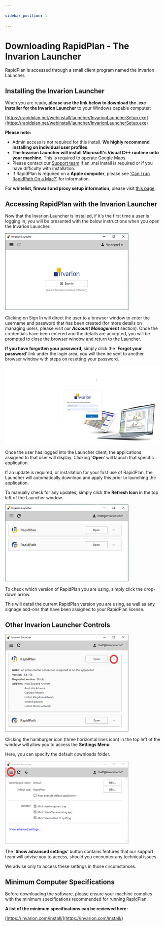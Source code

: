 ```yaml
---

sidebar_position: 1

---
```

# Downloading RapidPlan - The Invarion Launcher

RapidPlan is accessed through a small client program named the Invarion Launcher.

## Installing the Invarion Launcher

When you are ready, **please use the link below to download the .exe installer for the Invarion Launcher** to your Windows capable computer:

[https://rapidplan.net/webinstall/launcher/InvarionLauncherSetup.exe](https://rapidplan.net/webinstall/launcher/InvarionLauncherSetup.exe)

**Please note:**

- Admin access is not required for this install. **We highly recommend installing on individual user profiles**.
- **The Invarion Launcher will install Microsoft's Visual C++ runtime onto your machine**. This is required to operate Google Maps.
- Please contact our [Support team](https://invarion.com/au/support/) if an .msi install is required or if you have difficulty with installation.
- If RapidPlan is required on a **Apple computer**, please see ['Can I run RapidPath On a Mac?'](/docs/rapidpath/faqs/can-i-run-rapidpath-on-a-mac.md) for information.

For **whitelist, firewall and proxy setup information**, please visit [this page](https://rapidplan.com/pages/firewall-and-proxy-setup).

## Accessing RapidPlan with the Invarion Launcher

Now that the Invarion Launcher is installed, if it's the first time a user is logging in, you will be presented with the below instructions when you open the Invarion Launcher.

![Launcher log in](./assets/Launcher_log_in.png)

Clicking on Sign In will direct the user to a browser window to enter the username and password that has been created (for more details on managing users, please visit our ***Account Management*** section).
Once the credentials have been entered and the details are accepted, you will be prompted to close the browser window and return to the Launcher.

**If you have forgotten your password**, simply click the '**Forgot your password**' link under the login area, you will then be sent to another browser window with steps on resetting your password.

![browser log in](./assets/Browser_log_in.png)

Once the user has logged into the Launcher client, the applications assigned to that user will display. Clicking '**Open**' will launch that specific application.

If an update is required, or installation for your first use of RapidPlan, the Launcher will automatically download and apply this prior to launching the application.

To manually check for any updates, simply click the **Refresh Icon** in the top left of the Launcher window.

![launcher client](./assets/Launcher_client.png)

To check which version of RapidPlan you are using, simply click the drop-down arrow.

This will detail the current RapidPlan version you are using, as well as any signage add-ons that have been assigned to your RapidPlan license.

## Other Invarion Launcher Controls

![launcher add ons](./assets/Launcher_add_ons.png)

Clicking the hamburger icon (three horizontal lines icon) in the top left of the window will allow you to access the **Settings Menu**.

Here, you can specify the default downloads folder.

![launcher settings](./assets/Launcher_settings.png)

The '**Show advanced settings**' button contains features that our support team will advise you to access, should you encounter any technical issues.

We advise only to access these settings in those circumstances.

## Minimum Computer Specifications

Before downloading the software, please ensure your machine complies with the minimum specifications recommended for running RapidPlan.

**A list of the minimum specifications can be reviewed here:**

[https://invarion.com/install/](https://invarion.com/install/)
